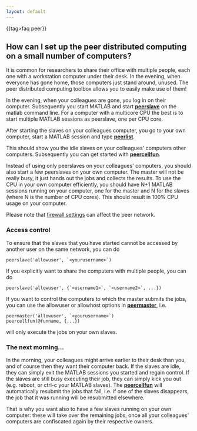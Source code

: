 ```yaml
---
layout: default
---
```


{{tag>faq peer}}
## How can I set up the peer distributed computing on a small number of computers?

It is common for researchers to share their office with multiple people, each one with a workstation computer under their desk. In the evening, when everyone has gone home, those computers just stand around, unused. The peer distributed computing toolbox allows you to easily make use of them! 

In the evening, when your colleagues are gone, you log in on their computer. Subsequently you start MATLAB and start **[peerslave](/reference/peerslave)** on the matlab command line. For a computer with a multicore CPU the best is to start multiple MATLAB sessions as peerslave, one per CPU core.

After starting the slaves on your colleagues computer, you go to your own computer, start a MATLAB session and type **[peerlist](/reference/peerlist)**.

This should show you the idle slaves on your colleagues' computers other computers. Subsequently you can get started with **[peercellfun](/reference/peercellfun)**. 

Instead of using only peerslaves on your colleagues' computers, you should also start a few peerslaves on your own computer. The master will not be really busy, it just hands out the jobs and collects the results. To use the CPU in your own computer efficiently, you should have N+1 MATLAB sessions running on your computer, one for the master and N for the slaves (where N is the number of CPU cores). This should result in 100% CPU usage on your computer.

Please note that [firewall settings](/faq/does_a_firewall_affect_the_communication_between_peers) can affect the peer network.


### Access control

To ensure that the slaves that you have started cannot be accessed by another user on the same network, you can do 

    peerslave('allowuser', `<yourusername>`)

If you explicitly want to share the computers with multiple people, you can do

    peerslave('allowuser', {`<username1>`, `<username2>`, ...})

If you want to control the computers to which the master submits the jobs, you can use the allowuser or allowhost options in **[peermaster](/reference/peermaster)**, i.e. 

    peermaster('allowuser', `<yourusername>`)
    peercellfun(@funname, {...})

will only execute the jobs on your own slaves.


### The next morning...

In the morning, your colleagues might arrive earlier to their desk than you, and of course then they want their computer back. If the slaves are idle, they can simply exit the MATLAB sessions you started and regain control. If the slaves are still busy executing their job, they can simply kick you out (e.g. reboot, or ctrl-c your MATLAB slaves). The **[peercellfun](/reference/peercellfun)** will automatically resubmit the jobs that fail, i.e. if one of the slaves disappears, the job that it was running will be resubmitted elsewhere. 

That is why you want also to have a few slaves running on your own computer: these will take over the remaining jobs, once all your colleagues' computers are confiscated again by their respective owners.



 
